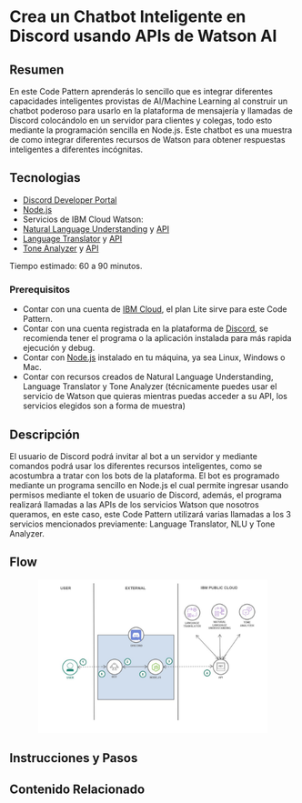 # Crea un Chatbot Inteligente en Discord usando APIs de Watson AI

## Resumen
En este Code Pattern aprenderás lo sencillo que es integrar diferentes capacidades inteligentes provistas de AI/Machine Learning al construir un chatbot poderoso para usarlo en la plataforma de mensajería y llamadas de Discord colocándolo en un servidor para clientes y colegas, todo esto mediante la programación sencilla en Node.js. Este chatbot es una muestra de como integrar diferentes recursos de Watson para obtener respuestas inteligentes a diferentes incógnitas.

## Tecnologias

- [Discord Developer Portal](https://discord.com/developers/applications)
- [Node.js](https://nodejs.org/en/docs/guides/getting-started-guide/)
- Servicios de IBM Cloud Watson:
- [Natural Language Understanding](https://cloud.ibm.com/docs/natural-language-understanding) y [API](https://cloud.ibm.com/apidocs/natural-language-understanding)
- [Language Translator](https://cloud.ibm.com/docs/language-translator) y [API](https://cloud.ibm.com/apidocs/language-translator)
- [Tone Analyzer](https://cloud.ibm.com/docs/tone-analyzer) y [API](https://cloud.ibm.com/apidocs/tone-analyzer)

Tiempo estimado: 60 a 90 minutos.

### Prerequisitos
- Contar con una cuenta de [IBM Cloud](https://cloud.ibm.com/), el plan Lite sirve para este Code Pattern.
- Contar con una cuenta registrada en la plataforma de [Discord](https://discord.com/), se recomienda tener el programa o la aplicación instalada para más rapida ejecución y debug.
- Contar con [Node.js](https://nodejs.org/en/download/) instalado en tu máquina, ya sea Linux, Windows o Mac.
- Contar con recursos creados de Natural Language Understanding, Language Translator y Tone Analyzer (técnicamente puedes usar el servicio de Watson que quieras mientras puedas acceder a su API, los servicios elegidos son a forma de muestra)

## Descripción

El usuario de Discord podrá invitar al bot a un servidor y mediante comandos podrá usar los diferentes recursos inteligentes, como se acostumbra a tratar con los bots de la plataforma. El bot es programado mediante un programa sencillo en Node.js el cual permite ingresar usando permisos mediante el token de usuario de Discord, además, el programa realizará llamadas a las APIs de los servicios Watson que nosotros queramos, en este caso, este Code Pattern utilizará varias llamadas a los 3 servicios mencionados previamente: Language Translator, NLU y Tone Analyzer.

## Flow

<p align="center">
  <img src="images/flow-diagram.jpg" width="80%"></img>
</p>

## Instrucciones y Pasos

## Contenido Relacionado
